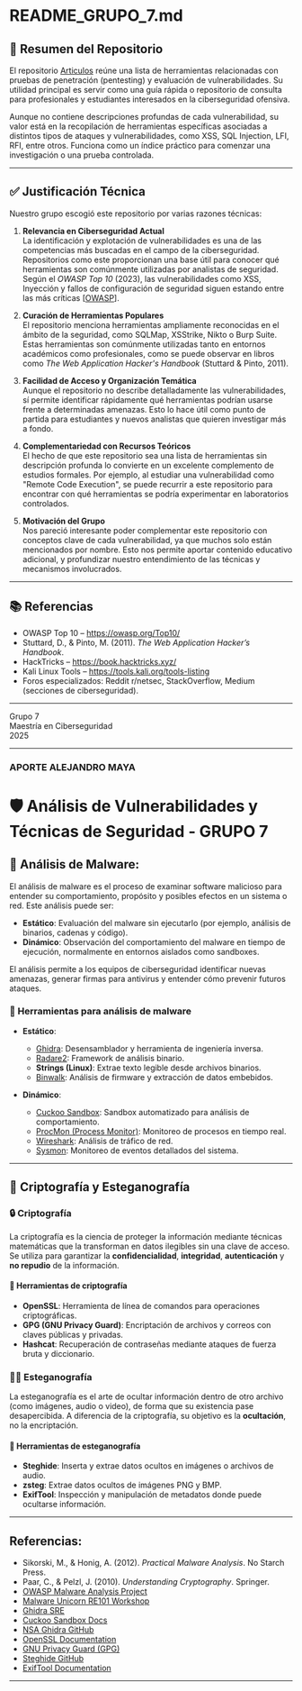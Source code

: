 # README_GRUPO_7.md

## 📘 Resumen del Repositorio

El repositorio [Articulos](https://github.com/bl4ck44/Articulos) reúne una lista de herramientas relacionadas con pruebas de penetración (pentesting) y evaluación de vulnerabilidades. Su utilidad principal es servir como una guía rápida o repositorio de consulta para profesionales y estudiantes interesados en la ciberseguridad ofensiva. 

Aunque no contiene descripciones profundas de cada vulnerabilidad, su valor está en la recopilación de herramientas específicas asociadas a distintos tipos de ataques y vulnerabilidades, como XSS, SQL Injection, LFI, RFI, entre otros. Funciona como un índice práctico para comenzar una investigación o una prueba controlada.

---

## ✅ Justificación Técnica

Nuestro grupo escogió este repositorio por varias razones técnicas:

1. **Relevancia en Ciberseguridad Actual**  
   La identificación y explotación de vulnerabilidades es una de las competencias más buscadas en el campo de la ciberseguridad. Repositorios como este proporcionan una base útil para conocer qué herramientas son comúnmente utilizadas por analistas de seguridad. Según el *OWASP Top 10* (2023), las vulnerabilidades como XSS, Inyección y fallos de configuración de seguridad siguen estando entre las más críticas [[OWASP](https://owasp.org/Top10/)].

2. **Curación de Herramientas Populares**  
   El repositorio menciona herramientas ampliamente reconocidas en el ámbito de la seguridad, como SQLMap, XSStrike, Nikto o Burp Suite. Estas herramientas son comúnmente utilizadas tanto en entornos académicos como profesionales, como se puede observar en libros como *The Web Application Hacker's Handbook* (Stuttard & Pinto, 2011).

3. **Facilidad de Acceso y Organización Temática**  
   Aunque el repositorio no describe detalladamente las vulnerabilidades, sí permite identificar rápidamente qué herramientas podrían usarse frente a determinadas amenazas. Esto lo hace útil como punto de partida para estudiantes y nuevos analistas que quieren investigar más a fondo.

4. **Complementariedad con Recursos Teóricos**  
   El hecho de que este repositorio sea una lista de herramientas sin descripción profunda lo convierte en un excelente complemento de estudios formales. Por ejemplo, al estudiar una vulnerabilidad como "Remote Code Execution", se puede recurrir a este repositorio para encontrar con qué herramientas se podría experimentar en laboratorios controlados.

5. **Motivación del Grupo**  
   Nos pareció interesante poder complementar este repositorio con conceptos clave de cada vulnerabilidad, ya que muchos solo están mencionados por nombre. Esto nos permite aportar contenido educativo adicional, y profundizar nuestro entendimiento de las técnicas y mecanismos involucrados.

---

## 📚 Referencias

- OWASP Top 10 – https://owasp.org/Top10/
- Stuttard, D., & Pinto, M. (2011). *The Web Application Hacker’s Handbook*.
- HackTricks – https://book.hacktricks.xyz/
- Kali Linux Tools – https://tools.kali.org/tools-listing
- Foros especializados: Reddit r/netsec, StackOverflow, Medium (secciones de ciberseguridad).

---

Grupo 7  
Maestría en Ciberseguridad  
2025

---
### APORTE ALEJANDRO MAYA

# 🛡️ Análisis de Vulnerabilidades y Técnicas de Seguridad - GRUPO 7

## 📌 Análisis de Malware:

El análisis de malware es el proceso de examinar software malicioso para entender su comportamiento, propósito y posibles efectos en un sistema o red. Este análisis puede ser:

- **Estático**: Evaluación del malware sin ejecutarlo (por ejemplo, análisis de binarios, cadenas y código).
- **Dinámico**: Observación del comportamiento del malware en tiempo de ejecución, normalmente en entornos aislados como sandboxes.

El análisis permite a los equipos de ciberseguridad identificar nuevas amenazas, generar firmas para antivirus y entender cómo prevenir futuros ataques.

### 🧰 Herramientas para análisis de malware

- **Estático**:
  - [Ghidra](https://ghidra-sre.org): Desensamblador y herramienta de ingeniería inversa.
  - [Radare2](https://rada.re/n/): Framework de análisis binario.
  - **Strings (Linux)**: Extrae texto legible desde archivos binarios.
  - [Binwalk](https://github.com/ReFirmLabs/binwalk): Análisis de firmware y extracción de datos embebidos.

- **Dinámico**:
  - [Cuckoo Sandbox](https://cuckoosandbox.org): Sandbox automatizado para análisis de comportamiento.
  - [ProcMon (Process Monitor)](https://learn.microsoft.com/en-us/sysinternals/downloads/procmon): Monitoreo de procesos en tiempo real.
  - [Wireshark](https://www.wireshark.org/): Análisis de tráfico de red.
  - [Sysmon](https://learn.microsoft.com/en-us/sysinternals/downloads/sysmon): Monitoreo de eventos detallados del sistema.

---

## 🔐 Criptografía y Esteganografía

### 🔒 Criptografía

La criptografía es la ciencia de proteger la información mediante técnicas matemáticas que la transforman en datos ilegibles sin una clave de acceso. Se utiliza para garantizar la **confidencialidad**, **integridad**, **autenticación** y **no repudio** de la información.

#### 🧰 Herramientas de criptografía

- **OpenSSL**: Herramienta de línea de comandos para operaciones criptográficas.
- **GPG (GNU Privacy Guard)**: Encriptación de archivos y correos con claves públicas y privadas.
- **Hashcat**: Recuperación de contraseñas mediante ataques de fuerza bruta y diccionario.

### 🕵️‍♂️ Esteganografía

La esteganografía es el arte de ocultar información dentro de otro archivo (como imágenes, audio o video), de forma que su existencia pase desapercibida. A diferencia de la criptografía, su objetivo es la **ocultación**, no la encriptación.

#### 🧰 Herramientas de esteganografía

- **Steghide**: Inserta y extrae datos ocultos en imágenes o archivos de audio.
- **zsteg**: Extrae datos ocultos de imágenes PNG y BMP.
- **ExifTool**: Inspección y manipulación de metadatos donde puede ocultarse información.

---

## Referencias:

- Sikorski, M., & Honig, A. (2012). *Practical Malware Analysis*. No Starch Press.
- Paar, C., & Pelzl, J. (2010). *Understanding Cryptography*. Springer.
- [OWASP Malware Analysis Project](https://owasp.org/www-project-malware-analysis/)
- [Malware Unicorn RE101 Workshop](https://www.malwareunicorn.org/workshops/re101.html)
- [Ghidra SRE](https://ghidra-sre.org/)
- [Cuckoo Sandbox Docs](https://cuckoosandbox.readthedocs.io/)
- [NSA Ghidra GitHub](https://github.com/NationalSecurityAgency/ghidra)
- [OpenSSL Documentation](https://www.openssl.org/docs/)
- [GNU Privacy Guard (GPG)](https://gnupg.org/)
- [Steghide GitHub](https://github.com/StefanoDeVuono/steghide)
- [ExifTool Documentation](https://exiftool.org/)

---
